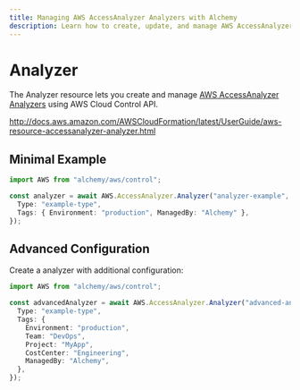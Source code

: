 ```yaml
---
title: Managing AWS AccessAnalyzer Analyzers with Alchemy
description: Learn how to create, update, and manage AWS AccessAnalyzer Analyzers using Alchemy Cloud Control.
---
```


# Analyzer

The Analyzer resource lets you create and manage [AWS AccessAnalyzer Analyzers](https://docs.aws.amazon.com/accessanalyzer/latest/userguide/) using AWS Cloud Control API.

http://docs.aws.amazon.com/AWSCloudFormation/latest/UserGuide/aws-resource-accessanalyzer-analyzer.html

## Minimal Example

```ts
import AWS from "alchemy/aws/control";

const analyzer = await AWS.AccessAnalyzer.Analyzer("analyzer-example", {
  Type: "example-type",
  Tags: { Environment: "production", ManagedBy: "Alchemy" },
});
```

## Advanced Configuration

Create a analyzer with additional configuration:

```ts
import AWS from "alchemy/aws/control";

const advancedAnalyzer = await AWS.AccessAnalyzer.Analyzer("advanced-analyzer", {
  Type: "example-type",
  Tags: {
    Environment: "production",
    Team: "DevOps",
    Project: "MyApp",
    CostCenter: "Engineering",
    ManagedBy: "Alchemy",
  },
});
```

